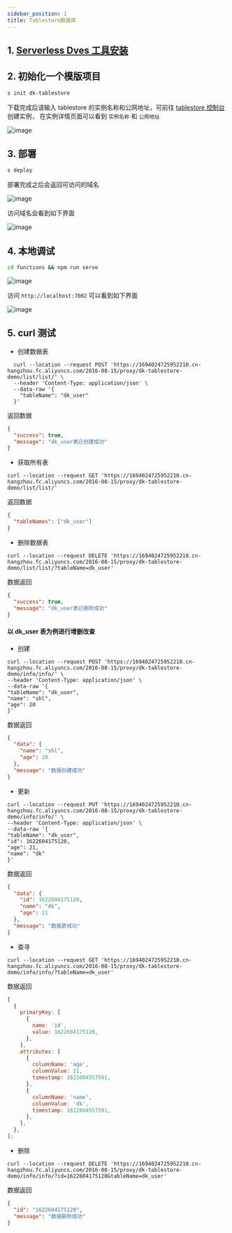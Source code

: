 ```yaml
---
sidebar_position: 1
title: Tablestore数据库
---
```


## 1. [Serverless Dves 工具安装](/docs/tutorial-dk/intro/quickstart#环境准备)

## 2. 初始化一个模版项目

```bash
s init dk-tablestore
```

下载完成后请输入 tablestore 的实例名称和公网地址，可前往 [tablestore 控制台](https://otsnext.console.aliyun.com/)创建实例， 在实例详情页面可以看到 `实例名称` 和 `公网地址`

![image](https://img.alicdn.com/imgextra/i2/O1CN01VF6kv724mMdiMPC9q_!!6000000007433-2-tps-2184-1190.png)

## 3. 部署

```bash
s deploy
```

部署完成之后会返回可访问的域名

![image](https://img.alicdn.com/imgextra/i3/O1CN01elI0a722BbdC1IKLJ_!!6000000007082-2-tps-1000-91.png)

访问域名会看到如下界面

![image](https://img.alicdn.com/imgextra/i2/O1CN017mD9MH1VmoUFufYhw_!!6000000002696-1-tps-997-554.gif)

## 4. 本地调试

```bash
cd functions && npm run serve
```

![image](https://img.alicdn.com/imgextra/i3/O1CN012LvND61nSLsSQhNDT_!!6000000005088-2-tps-1000-360.png)

访问 `http://localhost:7002` 可以看到如下界面

![image](https://img.alicdn.com/imgextra/i4/O1CN014aT0k31V1dgtImoX0_!!6000000002593-1-tps-997-554.gif)

## 5. curl 测试

- 创建数据表

```shell
  curl --location --request POST 'https://1694024725952210.cn-hangzhou.fc.aliyuncs.com/2016-08-15/proxy/dk-tablestore-demo/list/list/' \
  --header 'Content-Type: application/json' \
  --data-raw '{
    "tableName": "dk_user"
  }'
```

返回数据

```json
{
  "success": true,
  "message": "dk_user表已创建成功"
}
```

- 获取所有表

```shell
curl --location --request GET 'https://1694024725952210.cn-hangzhou.fc.aliyuncs.com/2016-08-15/proxy/dk-tablestore-demo/list/list/'
```

返回数据

```json
{
  "tableNames": ["dk_user"]
}
```

- 删除数据表

```shell
curl --location --request DELETE 'https://1694024725952210.cn-hangzhou.fc.aliyuncs.com/2016-08-15/proxy/dk-tablestore-demo/list/list/?tableName=dk_user'
```

数据返回

```json
{
  "success": true,
  "message": "dk_user表已删除成功"
}
```

#### 以 dk_user 表为例进行增删改查

- 创建

```shell
curl --location --request POST 'https://1694024725952210.cn-hangzhou.fc.aliyuncs.com/2016-08-15/proxy/dk-tablestore-demo/info/info/' \
--header 'Content-Type: application/json' \
--data-raw '{
"tableName": "dk_user",
"name": "shl",
"age": 20
}'
```

数据返回

```json
{
  "data": {
    "name": "shl",
    "age": 20
  },
  "message": "数据创建成功"
}
```

- 更新

```shell
curl --location --request PUT 'https://1694024725952210.cn-hangzhou.fc.aliyuncs.com/2016-08-15/proxy/dk-tablestore-demo/info/info/' \
--header 'Content-Type: application/json' \
--data-raw '{
"tableName": "dk_user",
"id": 1622604175120,
"age": 21,
"name": "dk"
}'
```

数据返回

```json
{
  "data": {
    "id": 1622604175120,
    "name": "dk",
    "age": 21
  },
  "message": "数据更成功"
}
```

- 查寻

```shell
curl --location --request GET 'https://1694024725952210.cn-hangzhou.fc.aliyuncs.com/2016-08-15/proxy/dk-tablestore-demo/info/info/?tableName=dk_user'
```

数据返回

```js
[
  {
    primaryKey: [
      {
        name: 'id',
        value: 1622604175120,
      },
    ],
    attributes: [
      {
        columnName: 'age',
        columnValue: 21,
        timestamp: 1622604557591,
      },
      {
        columnName: 'name',
        columnValue: 'dk',
        timestamp: 1622604557591,
      },
    ],
  },
];
```

- 删除

```shell
curl --location --request DELETE 'https://1694024725952210.cn-hangzhou.fc.aliyuncs.com/2016-08-15/proxy/dk-tablestore-demo/info/info/?id=1622604175120&tableName=dk_user'
```

数据返回

```json
{
  "id": "1622604175120",
  "message": "数据删除成功"
}
```
